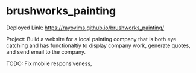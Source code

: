 # brushworks_painting

Deployed Link: https://rayovims.github.io/brushworks_painting/


Project: Build a website for a local painting company that is both eye catching and has functionaltiy to display company work, generate quotes, and send email to the company.

TODO: Fix mobile responsiveness, 
